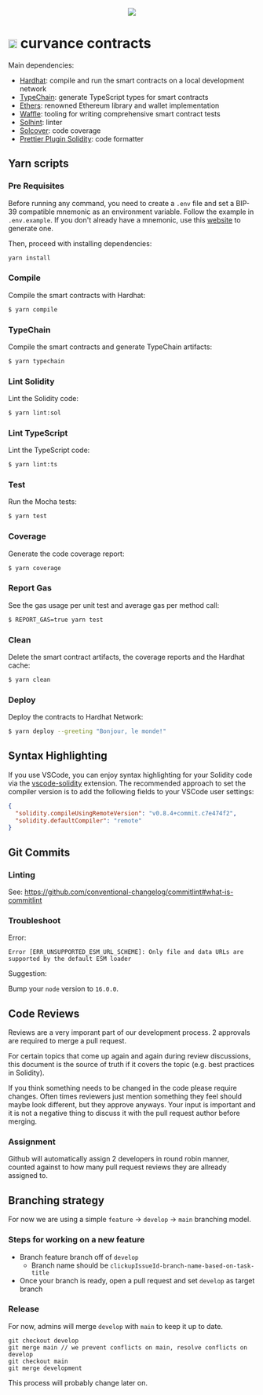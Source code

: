 <p style="text-align: center;width:100%"> <img src="https://pbs.twimg.com/profile_banners/1445781144125857796/1633536472/1500x500"/></p>

<h1> <img style="text-align: center; height: 18px" src="https://user-images.githubusercontent.com/77558763/148961492-99d86d51-41a3-45a8-9af6-bdc1a85c722b.png"/> curvance contracts</h1>
Main dependencies:

- [Hardhat](https://github.com/nomiclabs/hardhat): compile and run the smart contracts on a local development network
- [TypeChain](https://github.com/ethereum-ts/TypeChain): generate TypeScript types for smart contracts
- [Ethers](https://github.com/ethers-io/ethers.js/): renowned Ethereum library and wallet implementation
- [Waffle](https://github.com/EthWorks/Waffle): tooling for writing comprehensive smart contract tests
- [Solhint](https://github.com/protofire/solhint): linter
- [Solcover](https://github.com/sc-forks/solidity-coverage): code coverage
- [Prettier Plugin Solidity](https://github.com/prettier-solidity/prettier-plugin-solidity): code formatter

## Yarn scripts

### Pre Requisites

Before running any command, you need to create a `.env` file and set a BIP-39 compatible mnemonic as an environment
variable. Follow the example in `.env.example`. If you don't already have a mnemonic, use this [website](https://iancoleman.io/bip39/) to generate one.

Then, proceed with installing dependencies:

```sh
yarn install
```

### Compile

Compile the smart contracts with Hardhat:

```sh
$ yarn compile
```

### TypeChain

Compile the smart contracts and generate TypeChain artifacts:

```sh
$ yarn typechain
```

### Lint Solidity

Lint the Solidity code:

```sh
$ yarn lint:sol
```

### Lint TypeScript

Lint the TypeScript code:

```sh
$ yarn lint:ts
```

### Test

Run the Mocha tests:

```sh
$ yarn test
```

### Coverage

Generate the code coverage report:

```sh
$ yarn coverage
```

### Report Gas

See the gas usage per unit test and average gas per method call:

```sh
$ REPORT_GAS=true yarn test
```

### Clean

Delete the smart contract artifacts, the coverage reports and the Hardhat cache:

```sh
$ yarn clean
```

### Deploy

Deploy the contracts to Hardhat Network:

```sh
$ yarn deploy --greeting "Bonjour, le monde!"
```

## Syntax Highlighting

If you use VSCode, you can enjoy syntax highlighting for your Solidity code via the
[vscode-solidity](https://github.com/juanfranblanco/vscode-solidity) extension. The recommended approach to set the
compiler version is to add the following fields to your VSCode user settings:

```json
{
  "solidity.compileUsingRemoteVersion": "v0.8.4+commit.c7e474f2",
  "solidity.defaultCompiler": "remote"
}
```

## Git Commits

### Linting

See: https://github.com/conventional-changelog/commitlint#what-is-commitlint

### Troubleshoot

Error:

`Error [ERR_UNSUPPORTED_ESM_URL_SCHEME]: Only file and data URLs are supported by the default ESM loader`

Suggestion:

Bump your `node` version to `16.0.0`.

## Code Reviews

Reviews are a very imporant part of our development process. 2 approvals are required to merge a pull request.

For certain topics that come up again and again during review discussions, this document is the source of truth if it covers the topic (e.g. best practices in Solidity).

If you think something needs to be changed in the code please require changes. Often times reviewers just mention something they feel should maybe look different, but they approve anyways. Your input is important and it is not a negative thing to discuss it with the pull request author before merging.

### Assignment

Github will automatically assign 2 developers in round robin manner, counted against to how many pull request reviews
they are allready assigned to.

## Branching strategy

For now we are using a simple `feature` -> `develop` -> `main` branching model.

### Steps for working on a new feature

- Branch feature branch off of `develop`
  - Branch name should be `clickupIssueId-branch-name-based-on-task-title`
- Once your branch is ready, open a pull request and set `develop` as target branch

### Release

For now, admins will merge `develop` with `main` to keep it up to date.

```
git checkout develop
git merge main // we prevent conflicts on main, resolve conflicts on develop
git checkout main
git merge development
```

This process will probably change later on.
